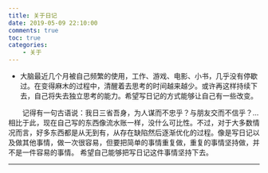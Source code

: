 ```yaml
---
title: 关于日记
date: 2019-05-09 22:10:00
comments: true
toc: true
categories:
	- 关于
---
```


*  大脑最近几个月被自己频繁的使用，工作、游戏、电影、小书，几乎没有停歇过。在变得麻木的过程中，清醒着去思考的时间越来越少。或许再这样持续下去，自己将失去独立思考的能力。希望写日记的方式能够让自己有一些改变。

	<!--more-->

　　记得有一句古语说：我日三省吾身，为人谋而不忠乎？与朋友交而不信乎？...相比于此，现在自己写的东西像流水账一样，没什么可比性。不过，对于大多数情况而言，好多东西都是从无到有，从存在缺陷然后逐渐优化的过程。像是写日记以及做其他事情，做一次很容易，但要把简单的事情重复做，重复的事情坚持做，并不是一件容易的事情。
	希望自己能够把写日记这件事情坚持下去。

---
